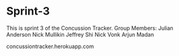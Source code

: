 # Sprint-3
This is sprint 3 of the Concussion Tracker.
Group Members:
Julian Anderson
Nick Mullikin
Jeffrey Shi
Nick Vonk
Arjun Madan


concussiontracker.herokuapp.com
